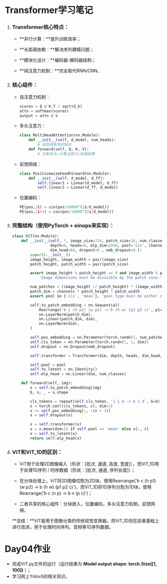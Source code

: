 # Transformer学习笔记

1. ### Transformer核心特点：

   - **并行计算：**提升训练效率；

   - **长距离依赖：**解决序列建模问题；

   - **模块化设计：**编码器-解码器结构；

   - **纯注意力机制：**完全取代RNN/CNN。

     

2. ### 核心组件：

   - 自注意力机制：

     ```python
     scores = Q @ K.T / sqrt(d_k)
     attn = softmax(scores)
     output = attn @ V
     ```

     

   - 多头注意力：

     ```python
     class MultiHeadAttention(nn.Module):
         def __init__(self, d_model, num_heads):
             # 线性投影层初始化
         def forward(self, Q, K, V):
             # 分割多头→计算注意力→拼接结果
     ```

     

   - 前馈网络：

     ```python
     class PositionwiseFeedForward(nn.Module):
         def __init__(self, d_model, d_ff):
             self.linear1 = Linear(d_model, d_ff)
             self.linear2 = Linear(d_ff, d_model)
     ```

     

   - 位置编码：

     ```python
     PE(pos,2i) = sin(pos/10000^(2i/d_model))
     PE(pos,2i+1) = cos(pos/10000^(2i/d_model))
     ```

     

3. ### 完整结构（使用PyTorch + einops来实现）：

   ```python
   class ViT(nn.Module):
       def __init__(self, *, image_size=224, patch_size=16, num_classes=100, dim=1024,
                    depth=6, heads=8, mlp_dim=2048, pool='cls', channels=3,
                    dim_head=64, dropout=0., emb_dropout=0.):
           super().__init__()
           image_height, image_width = pair(image_size)
           patch_height, patch_width = pair(patch_size)
   
           assert image_height % patch_height == 0 and image_width % patch_width == 0, \
               'Image dimensions must be divisible by the patch size.'
   
           num_patches = (image_height // patch_height) * (image_width // patch_width)
           patch_dim = channels * patch_height * patch_width
           assert pool in {'cls', 'mean'}, 'pool type must be either cls (cls token) or mean (mean pooling)'
   
           self.to_patch_embedding = nn.Sequential(
               Rearrange('b c (h p1) (w p2) -> b (h w) (p1 p2 c)', p1=patch_height, p2=patch_width),
               nn.LayerNorm(patch_dim),
               nn.Linear(patch_dim, dim),
               nn.LayerNorm(dim),
           )
   
           self.pos_embedding = nn.Parameter(torch.randn(1, num_patches + 1, dim))
           self.cls_token = nn.Parameter(torch.randn(1, 1, dim))
           self.dropout = nn.Dropout(emb_dropout)
   
           self.transformer = Transformer(dim, depth, heads, dim_head, mlp_dim, dropout)
   
           self.pool = pool
           self.to_latent = nn.Identity()
           self.mlp_head = nn.Linear(dim, num_classes)
   
       def forward(self, img):
           x = self.to_patch_embedding(img)
           b, n, _ = x.shape
   
           cls_tokens = repeat(self.cls_token, '1 1 d -> b 1 d', b=b)
           x = torch.cat((cls_tokens, x), dim=1)
           x += self.pos_embedding[:, :(n + 1)]
           x = self.dropout(x)
   
           x = self.transformer(x)
           x = x.mean(dim=1) if self.pool == 'mean' else x[:, 0]
           x = self.to_latent(x)
           return self.mlp_head(x)
   ```

   

3. ### ViT和ViT_1D的区别：

   - ViT用于处理2D图像输入（形状：[批次, 通道, 高度, 宽度]），而ViT_1D用于处理1D序列 / 时序数据（形状：[批次, 通道, 序列长度]）；

   - 在分块处理上，ViT将2D图像切割为2D块，使用Rearrange('b c (h p1) (w p2) -> b (h w) (p1 p2 c)')，而ViT_1D将1D序列分割为1D块，使用Rearrange('b c (n p) -> b n (p c)')；

   - 二者共享的核心组件：分块嵌入，位置编码，多头注意力机制，前馈网络。

     

   **总结：**ViT是用于图像分类的传统视觉变换器，而ViT_1D则在前者基础上进行改进，用于处理时间序列、音频等1D序列数据。



# Day04作业

- 完成ViT.py文件的运行（运行结果为 **Model output shape: torch.Size([1, 100])** ）；
- 学习网上Yolov5的相关知识。
